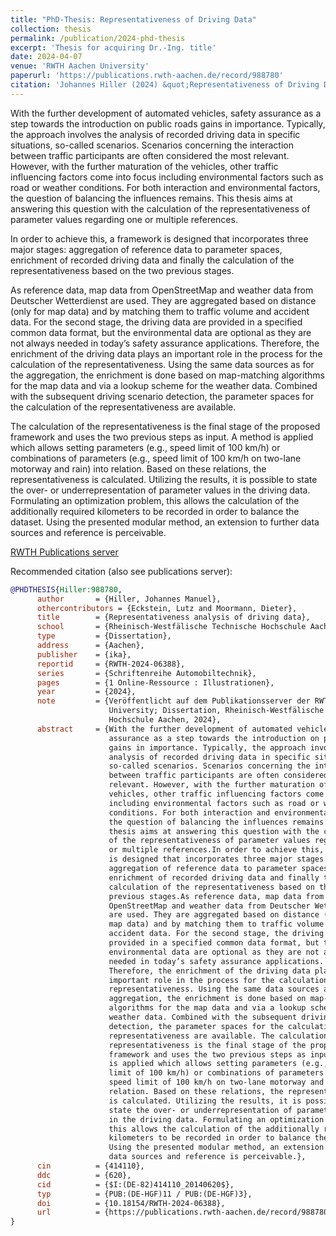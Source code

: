```yaml
---
title: "PhD-Thesis: Representativeness of Driving Data"
collection: thesis
permalink: /publication/2024-phd-thesis
excerpt: 'Thesis for acquiring Dr.-Ing. title'
date: 2024-04-07
venue: 'RWTH Aachen University'
paperurl: 'https://publications.rwth-aachen.de/record/988780'
citation: 'Johannes Hiller (2024) &quot;Representativeness of Driving Data&quot; <i>RWTH Aachen University</i>'
---
```

With the further development of automated vehicles, safety assurance as a step towards the introduction on public roads gains in importance.
Typically, the approach involves the analysis of recorded driving data in specific situations, so-called scenarios.
Scenarios concerning the interaction between traffic participants are often considered the most relevant.
However, with the further maturation of the vehicles, other traffic influencing factors come into focus including environmental factors such as road or weather conditions.
For both interaction and environmental factors, the question of balancing the influences remains.
This thesis aims at answering this question with the calculation of the representativeness of parameter values regarding one or multiple references.

In order to achieve this, a framework is designed that incorporates three major stages: aggregation of reference data to parameter spaces, enrichment of recorded driving data and finally the calculation of the representativeness based on the two previous stages.

As reference data, map data from OpenStreetMap and weather data from Deutscher Wetterdienst are used.
They are aggregated based on distance (only for map data) and by matching them to traffic volume and accident data.
For the second stage, the driving data are provided in a specified common data format, but the environmental data are optional as they are not always needed in today’s safety assurance applications.
Therefore, the enrichment of the driving data plays an important role in the process for the calculation of the representativeness.
Using the same data sources as for the aggregation, the enrichment is done based on map-matching algorithms for the map data and via a lookup scheme for the weather data.
Combined with the subsequent driving scenario detection, the parameter spaces for the calculation of the representativeness are available.

The calculation of the representativeness is the final stage of the proposed framework and uses the two previous steps as input.
A method is applied which allows setting parameters (e.g., speed limit of 100 km/h) or combinations of parameters (e.g., speed limit of 100 km/h on two-lane motorway and rain) into relation.
Based on these relations, the representativeness is calculated.
Utilizing the results, it is possible to state the over- or underrepresentation of parameter values in the driving data.
Formulating an optimization problem, this allows the calculation of the additionally required kilometers to be recorded in order to balance the dataset.
Using the presented modular method, an extension to further data sources and reference is perceivable.

[RWTH Publications server](https://publications.rwth-aachen.de/record/988780)

Recommended citation (also see publications server):
```bibtex
@PHDTHESIS{Hiller:988780,
      author       = {Hiller, Johannes Manuel},
      othercontributors = {Eckstein, Lutz and Moormann, Dieter},
      title        = {Representativeness analysis of driving data},
      school       = {Rheinisch-Westfälische Technische Hochschule Aachen},
      type         = {Dissertation},
      address      = {Aachen},
      publisher    = {ika},
      reportid     = {RWTH-2024-06388},
      series       = {Schriftenreihe Automobiltechnik},
      pages        = {1 Online-Ressource : Illustrationen},
      year         = {2024},
      note         = {Veröffentlicht auf dem Publikationsserver der RWTH Aachen
                      University; Dissertation, Rheinisch-Westfälische Technische
                      Hochschule Aachen, 2024},
      abstract     = {With the further development of automated vehicles, safety
                      assurance as a step towards the introduction on public roads
                      gains in importance. Typically, the approach involves the
                      analysis of recorded driving data in specific situations,
                      so-called scenarios. Scenarios concerning the interaction
                      between traffic participants are often considered the most
                      relevant. However, with the further maturation of the
                      vehicles, other traffic influencing factors come into focus
                      including environmental factors such as road or weather
                      conditions. For both interaction and environmental factors,
                      the question of balancing the influences remains. This
                      thesis aims at answering this question with the calculation
                      of the representativeness of parameter values regarding one
                      or multiple references.In order to achieve this, a framework
                      is designed that incorporates three major stages:
                      aggregation of reference data to parameter spaces,
                      enrichment of recorded driving data and finally the
                      calculation of the representativeness based on the two
                      previous stages.As reference data, map data from
                      OpenStreetMap and weather data from Deutscher Wetterdienst
                      are used. They are aggregated based on distance (only for
                      map data) and by matching them to traffic volume and
                      accident data. For the second stage, the driving data are
                      provided in a specified common data format, but the
                      environmental data are optional as they are not always
                      needed in today’s safety assurance applications.
                      Therefore, the enrichment of the driving data plays an
                      important role in the process for the calculation of the
                      representativeness. Using the same data sources as for the
                      aggregation, the enrichment is done based on map-matching
                      algorithms for the map data and via a lookup scheme for the
                      weather data. Combined with the subsequent driving scenario
                      detection, the parameter spaces for the calculation of the
                      representativeness are available. The calculation of the
                      representativeness is the final stage of the proposed
                      framework and uses the two previous steps as input. A method
                      is applied which allows setting parameters (e.g., speed
                      limit of 100 km/h) or combinations of parameters (e.g.,
                      speed limit of 100 km/h on two-lane motorway and rain) into
                      relation. Based on these relations, the representativeness
                      is calculated. Utilizing the results, it is possible to
                      state the over- or underrepresentation of parameter values
                      in the driving data. Formulating an optimization problem,
                      this allows the calculation of the additionally required
                      kilometers to be recorded in order to balance the dataset.
                      Using the presented modular method, an extension to further
                      data sources and reference is perceivable.},
      cin          = {414110},
      ddc          = {620},
      cid          = {$I:(DE-82)414110_20140620$},
      typ          = {PUB:(DE-HGF)11 / PUB:(DE-HGF)3},
      doi          = {10.18154/RWTH-2024-06388},
      url          = {https://publications.rwth-aachen.de/record/988780},
}
```
